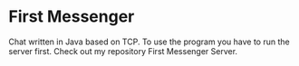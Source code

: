 # First Messenger
Chat written in Java based on TCP. To use the program you have to run the server first. Check out my repository First Messenger Server.
